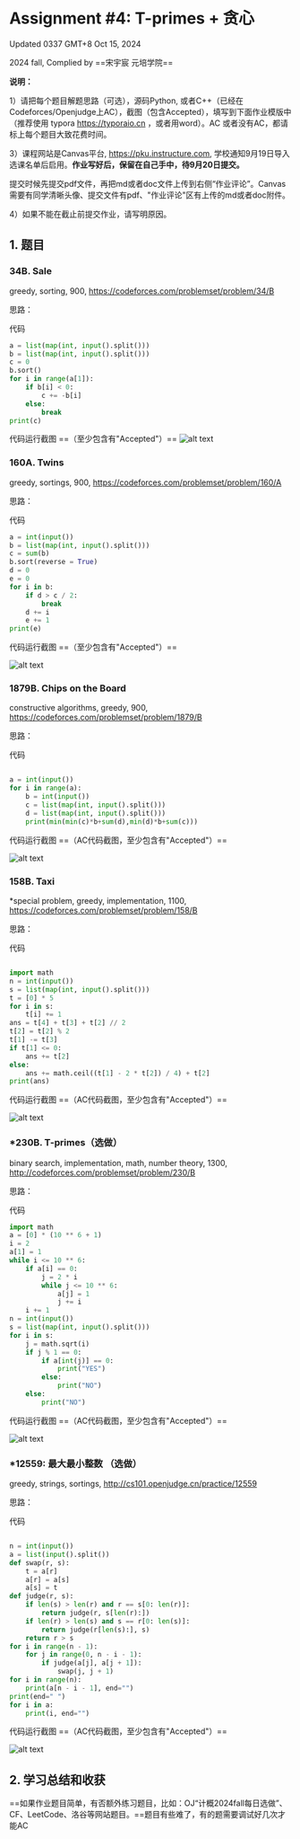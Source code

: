# Assignment #4: T-primes + 贪心

Updated 0337 GMT+8 Oct 15, 2024

2024 fall, Complied by ==宋宇宸 元培学院==



**说明：**

1）请把每个题目解题思路（可选），源码Python, 或者C++（已经在Codeforces/Openjudge上AC），截图（包含Accepted），填写到下面作业模版中（推荐使用 typora https://typoraio.cn ，或者用word）。AC 或者没有AC，都请标上每个题目大致花费时间。

3）课程网站是Canvas平台, https://pku.instructure.com, 学校通知9月19日导入选课名单后启用。**作业写好后，保留在自己手中，待9月20日提交。**

提交时候先提交pdf文件，再把md或者doc文件上传到右侧“作业评论”。Canvas需要有同学清晰头像、提交文件有pdf、"作业评论"区有上传的md或者doc附件。

4）如果不能在截止前提交作业，请写明原因。



## 1. 题目

### 34B. Sale

greedy, sorting, 900, https://codeforces.com/problemset/problem/34/B



思路：



代码

```python
a = list(map(int, input().split()))
b = list(map(int, input().split()))
c = 0
b.sort()
for i in range(a[1]):
    if b[i] < 0:
        c += -b[i]
    else:
        break
print(c)
```



代码运行截图 ==（至少包含有"Accepted"）==
![alt text](image-20.png)




### 160A. Twins

greedy, sortings, 900, https://codeforces.com/problemset/problem/160/A

思路：



代码

```python
a = int(input())
b = list(map(int, input().split()))
c = sum(b)
b.sort(reverse = True)
d = 0
e = 0
for i in b:
    if d > c / 2:
        break
    d += i
    e += 1
print(e)
```



代码运行截图 ==（至少包含有"Accepted"）==

![alt text](image-21.png)



### 1879B. Chips on the Board

constructive algorithms, greedy, 900, https://codeforces.com/problemset/problem/1879/B

思路：



代码

```python

a = int(input())
for i in range(a):
    b = int(input())
    c = list(map(int, input().split()))
    d = list(map(int, input().split()))
    print(min(min(c)*b+sum(d),min(d)*b+sum(c)))
```



代码运行截图 ==（AC代码截图，至少包含有"Accepted"）==

![alt text](image-22.png)



### 158B. Taxi

*special problem, greedy, implementation, 1100, https://codeforces.com/problemset/problem/158/B

思路：



代码

```python

import math
n = int(input())
s = list(map(int, input().split()))
t = [0] * 5
for i in s:
    t[i] += 1
ans = t[4] + t[3] + t[2] // 2
t[2] = t[2] % 2
t[1] -= t[3]
if t[1] <= 0:
    ans += t[2]
else:
    ans += math.ceil((t[1] - 2 * t[2]) / 4) + t[2]
print(ans)
```



代码运行截图 ==（AC代码截图，至少包含有"Accepted"）==

![alt text](image-23.png)



### *230B. T-primes（选做）

binary search, implementation, math, number theory, 1300, http://codeforces.com/problemset/problem/230/B

思路：



代码

```python
import math
a = [0] * (10 ** 6 + 1)
i = 2
a[1] = 1
while i <= 10 ** 6:
    if a[i] == 0:
        j = 2 * i
        while j <= 10 ** 6:
            a[j] = 1
            j += i
    i += 1
n = int(input())
s = list(map(int, input().split()))
for i in s:
    j = math.sqrt(i)
    if j % 1 == 0:
        if a[int(j)] == 0:
            print("YES")
        else:
            print("NO")
    else:
        print("NO")

```



代码运行截图 ==（AC代码截图，至少包含有"Accepted"）==

![alt text](image-24.png)



### *12559: 最大最小整数 （选做）

greedy, strings, sortings, http://cs101.openjudge.cn/practice/12559

思路：



代码

```python

n = int(input())
a = list(input().split())
def swap(r, s):
    t = a[r]
    a[r] = a[s]
    a[s] = t
def judge(r, s):
    if len(s) > len(r) and r == s[0: len(r)]:
        return judge(r, s[len(r):])
    if len(r) > len(s) and s == r[0: len(s)]:
        return judge(r[len(s):], s)
    return r > s
for i in range(n - 1):
    for j in range(0, n - i - 1):
        if judge(a[j], a[j + 1]):
            swap(j, j + 1)
for i in range(n):
    print(a[n - i - 1], end="")
print(end=" ")
for i in a:
    print(i, end="")
```



代码运行截图 ==（AC代码截图，至少包含有"Accepted"）==

![alt text](image-25.png)



## 2. 学习总结和收获

==如果作业题目简单，有否额外练习题目，比如：OJ“计概2024fall每日选做”、CF、LeetCode、洛谷等网站题目。==题目有些难了，有的题需要调试好几次才能AC





